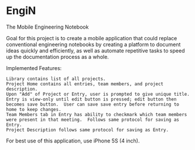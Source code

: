 # EngiN
The Mobile Engineering Notebook

Goal for this project is to create a mobile application that could replace conventional engineering notebooks by creating a platform to document ideas quickly and efficiently, as well as automate repetitive tasks to speed up the documentation process as a whole.

Implemented Features:

    Library contains list of all projects.
    Project Home contains all entries, team members, and project description.
    Upon "Add" of Project or Entry, user is prompted to give unique title.
    Entry is view-only until edit button is pressed; edit button then becomes save button.  User can save save entry before returning to home to keep changes.
    Team Members tab in Entry has ability to checkmark which team members were present in that meeting.  Follows same protocol for saving as Entry.
    Project Description follows same protocol for saving as Entry.

For best use of this application, use iPhone 5S (4 inch).